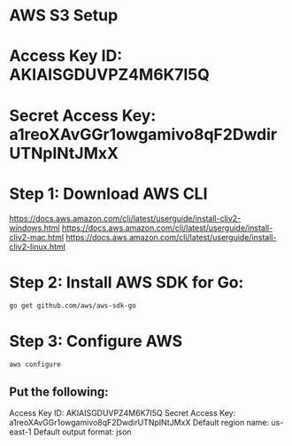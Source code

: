 # AWS S3 Setup

# Access Key ID: AKIAISGDUVPZ4M6K7I5Q

# Secret Access Key: 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

# Step 1: Download AWS CLI

https://docs.aws.amazon.com/cli/latest/userguide/install-cliv2-windows.html
https://docs.aws.amazon.com/cli/latest/userguide/install-cliv2-mac.html
https://docs.aws.amazon.com/cli/latest/userguide/install-cliv2-linux.html

# Step 2: Install AWS SDK for Go:

`go get github.com/aws/aws-sdk-go`

# Step 3: Configure AWS

`aws configure`

## Put the following:

Access Key ID: AKIAISGDUVPZ4M6K7I5Q
Secret Access Key: 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
Default region name: us-east-1
Default output format: json
